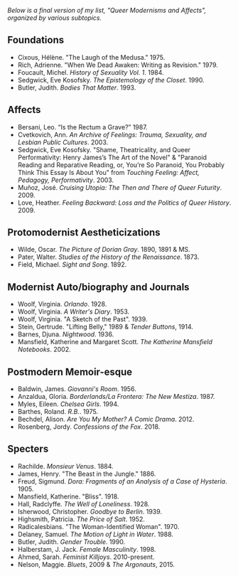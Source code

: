 *Below is a final version of my list, "Queer Modernisms and Affects", organized by various subtopics.*

## Foundations
- Cixous, Hélène. "The Laugh of the Medusa." 1975.
- Rich, Adrienne. "When We Dead Awaken: Writing as Revision." 1979.
- Foucault, Michel. *History of Sexuality Vol. 1*. 1984.
- Sedgwick, Eve Kosofsky. *The Epistemology of the Closet*. 1990.
- Butler, Judith. *Bodies That Matter*. 1993. 

## Affects
- Bersani, Leo. “Is the Rectum a Grave?” 1987.
- Cvetkovich, Ann. *An Archive of Feelings: Trauma, Sexuality, and Lesbian Public Cultures*. 2003.
- Sedgwick, Eve Kosofsky. "Shame, Theatricality, and Queer Performativity: Henry James’s The Art of the Novel" & "Paranoid Reading and Reparative Reading, or, You’re So Paranoid, You Probably Think This Essay Is About You" from *Touching Feeling: Affect, Pedagogy, Performativity*. 2003.
- Muñoz, José. *Cruising Utopia: The Then and There of Queer Futurity*. 2009.
- Love, Heather. *Feeling Backward: Loss and the Politics of Queer History*. 2009.

## Protomodernist Aestheticizations
- Wilde, Oscar. *The Picture of Dorian Gray*. 1890, 1891 & MS.
- Pater, Walter. *Studies of the History of the Renaissance*. 1873.
- Field, Michael. *Sight and Song*. 1892.

## Modernist Auto/biography and Journals
- Woolf, Virginia. *Orlando*. 1928.
- Woolf, Virginia. *A Writer's Diary*. 1953.
- Woolf, Virginia. "A Sketch of the Past". 1939.
- Stein, Gertrude. "Lifting Belly," 1989 & *Tender Buttons*, 1914.
- Barnes, Djuna. *Nightwood*. 1936.
- Mansfield, Katherine and Margaret Scott. *The Katherine Mansfield Notebooks*. 2002.

## Postmodern Memoir-esque
- Baldwin, James. *Giovanni's Room*. 1956.
- Anzaldua, Gloria. *Borderlands/La Frontera: The New Mestiza*. 1987.
- Myles, Eileen. *Chelsea Girls*. 1994.
- Barthes, Roland. *R.B.*. 1975.
- Bechdel, Alison. *Are You My Mother? A Comic Drama*. 2012.
- Rosenberg, Jordy. *Confessions of the Fox*. 2018.

## Specters
* Rachilde. *Monsieur Venus*. 1884.
* James, Henry. "The Beast in the Jungle." 1886.
* Freud, Sigmund. *Dora: Fragments of an Analysis of a Case of Hysteria*. 1905.
* Mansfield, Katherine. "Bliss". 1918.
* Hall, Radclyffe. *The Well of Loneliness*. 1928.
* Isherwood, Christopher. *Goodbye to Berlin*. 1939.
* Highsmith, Patricia. *The Price of Salt*. 1952.
* Radicalesbians. "The Woman-Identified Woman". 1970.
* Delaney, Samuel. *The Motion of Light in Water*. 1988.
* Butler, Judith. *Gender Trouble*. 1990.
* Halberstam, J. Jack. *Female Masculinity*. 1998.
* Ahmed, Sarah. *Feminist Killjoys*. 2010-present.
* Nelson, Maggie. *Bluets*, 2009 & *The Argonauts*, 2015.
